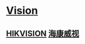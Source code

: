 # [Vision](https://github.com/liuwake/Vision)

## [HIKVISION](https://www.hikvision.com/en/) [海康威视](http://www1.hikvision.com/cn/index.html) 
